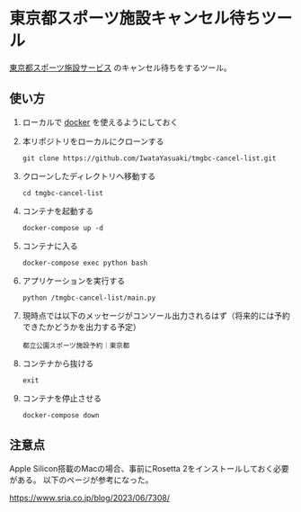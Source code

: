 # 東京都スポーツ施設キャンセル待ちツール

[東京都スポーツ施設サービス](https://yoyaku.sports.metro.tokyo.lg.jp/user/view/user/homeIndex.html) のキャンセル待ちをするツール。

## 使い方

1. ローカルで [docker](https://www.docker.com/) を使えるようにしておく

1. 本リポジトリをローカルにクローンする

    ```
    git clone https://github.com/IwataYasuaki/tmgbc-cancel-list.git
    ```

1. クローンしたディレクトリへ移動する

    ```
    cd tmgbc-cancel-list
    ```

1. コンテナを起動する

    ```
    docker-compose up -d
    ```

1. コンテナに入る

    ```
    docker-compose exec python bash
    ```

1. アプリケーションを実行する

    ```
    python /tmgbc-cancel-list/main.py
    ```

1. 現時点では以下のメッセージがコンソール出力されるはず（将来的には予約できたかどうかを出力する予定）

    ```
    都立公園スポーツ施設予約｜東京都
    ```

1. コンテナから抜ける

    ```
    exit
    ```

1. コンテナを停止させる

    ```
    docker-compose down
    ```

## 注意点

Apple Silicon搭載のMacの場合、事前にRosetta 2をインストールしておく必要がある。
以下のページが参考になった。

https://www.sria.co.jp/blog/2023/06/7308/

